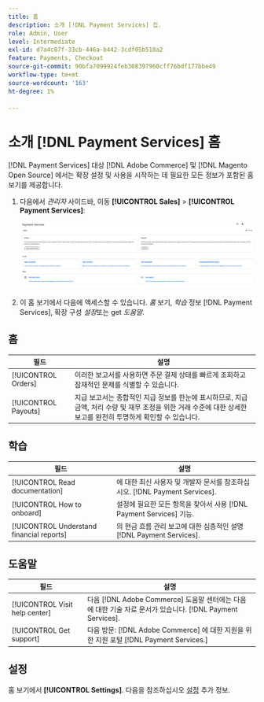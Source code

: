 ```yaml
---
title: 홈
description: 소개 [!DNL Payment Services] 집.
role: Admin, User
level: Intermediate
exl-id: d7a4c87f-33cb-446a-b442-3cdf05b518a2
feature: Payments, Checkout
source-git-commit: 90bfa7099924feb308397960cff76bdf177bbe49
workflow-type: tm+mt
source-wordcount: '163'
ht-degree: 1%

---
```


# 소개 [!DNL Payment Services] 홈

[!DNL Payment Services] 대상 [!DNL Adobe Commerce] 및 [!DNL Magento Open Source] 에서는 확장 설정 및 사용을 시작하는 데 필요한 모든 정보가 포함된 홈 보기를 제공합니다.

1. 다음에서 _관리자_ 사이드바, 이동 **[!UICONTROL Sales]** > **[!UICONTROL Payment Services]**:

   ![홈 보기](assets/home-view.png)

1. 이 홈 보기에서 다음에 액세스할 수 있습니다. _홈_ 보기, _학습_ 정보 [!DNL Payment Services], 확장 구성 _설정_&#x200B;또는 get _도움말_.

## 홈

| 필드 | 설명 |
|---|---|
| [!UICONTROL Orders] | 이러한 보고서를 사용하면 주문 결제 상태를 빠르게 조회하고 잠재적인 문제를 식별할 수 있습니다. |
| [!UICONTROL Payouts] | 지급 보고서는 종합적인 지급 정보를 한눈에 표시하므로, 지급 금액, 처리 수량 및 재무 조정을 위한 거래 수준에 대한 상세한 보고를 완전히 투명하게 확인할 수 있습니다. |

## 학습

| 필드 | 설명 |
|---|---|
| [!UICONTROL Read documentation] | 에 대한 최신 사용자 및 개발자 문서를 참조하십시오. [!DNL Payment Services]. |
| [!UICONTROL How to onboard] | 설정에 필요한 모든 항목을 찾아서 사용 [!DNL Payment Services] 기능. |
| [!UICONTROL Understand financial reports] | 의 현금 흐름 관리 보고에 대한 심층적인 설명 [!DNL Payment Services]. |

## 도움말

| 필드 | 설명 |
|---|---|
| [!UICONTROL Visit help center] | 다음 [!DNL Adobe Commerce] 도움말 센터에는 다음에 대한 기술 자료 문서가 있습니다. [!DNL Payment Services]. |
| [!UICONTROL Get support] | 다음 방문: [!DNL Adobe Commerce] 에 대한 지원을 위한 지원 포털 [!DNL Payment Services.] |

## 설정

홈 보기에서 **[!UICONTROL Settings]**. 다음을 참조하십시오 [설정](settings.md) 추가 정보.
